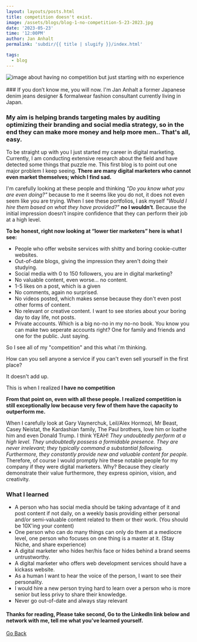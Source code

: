 ```yaml
---
layout: layouts/posts.html
title: competition doesn't exist.
image: /assets/blogs/blog-1-no-competition-5-23-2023.jpg
date: '2023-05-23'
time: '12:00PM'
author: Jan Anhalt
permalink: 'subdir/{{ title | slugify }}/index.html'

tags:
  - blog
---
```


<div class="bg-black d-flex align-items-center justify-content-center">
  <img class="img-fluid"  src="{{ image }}" alt="image about having no competition but just starting with no experience">
</div>
<br/>
### If you don’t know me, you will now. I'm Jan Anhalt a former Japanese denim jeans designer & formalwear fashion consultant currently living in Japan.

### My aim is helping brands targeting males by auditing optimizing their branding and social media strategy, so in the end they can make more money and help more men.. That's all, easy.

To be straight up with you I just started my career in digital marketing. Currently, I am conducting extensive research about the field and have detected some things that puzzle me. This first blog is to point out one major problem I keep seeing. **There are many digital marketers who cannot even market themselves; which I find sad.**

I'm carefully looking at these people and thinking _"Do you know what you are even doing?"_ because to me it seems like you do not, it does not even seem like you are trying. When I see these portfolios, I ask myself _"Would I hire them based on what they have provided?"_ **no I wouldn’t**. Because the initial impression doesn’t inspire confidence that they can perform their job at a high level.

**To be honest, right now looking at “lower tier marketers” here is what I see:**

- People who offer website services with shitty and boring cookie-cutter websites.
- Out-of-date blogs, giving the impression they aren't doing their studying.
- Social media with 0 to 150 followers, you are in digital marketing?
- No valuable content, even worse... no content.
- 1-5 likes on a post, which is a given
- No comments, again no surprised.
- No videos posted, which makes sense because they don't even post other forms of content.
- No relevant or creative content. I want to see stories about your boring day to day life, not posts.
- Private accounts. Which is a big no-no in my no-no book. You know you can make two seperate accounts right? One for family and friends and one for the public. Just saying.

So I see all of my "competition" and this what i'm thinking.

How can you sell anyone a service if you can't even sell yourself in the first place?

It doesn't add up.

This is when I realized **I have no competition**

**From that point on, even with all these people. I realized competition is still exceptionally low because very few of them have the capacity to outperform me.**

When I carefully look at Gary Vaynerchuk, Leil/Alex Hormozi, Mr Beast, Casey Neistat, the Kardashian family, The Paul brothers, love him or loathe him and even Donald Trump. I think YEAH! _They undoubtedly perform at a high level. They undoubtedly possess a formidable presence. They are never irrelevant; they typically command a substantial following. Furthermore, they constantly provide new and valuable content for people._ Therefore, of course I would promptly hire these notable people for my company if they were digital marketers. Why? Because they clearly demonstrate their value furthermore, they express opinion, vision, and creativity.

### What I learned

- A person who has social media should be taking advantage of it and post content if not daily, on a weekly basis providing either personal and/or semi-valuable content related to them or their work. (You should be 10X'ing your content)
- One person who can do many things can only do them at a mediocre level, one person who focuses on one thing is a master at it. (Stay Niche, and share experience)
- A digital marketer who hides her/his face or hides behind a brand seems untrustworthy.
- A digital marketer who offers web development services should have a kickass website.
- As a human I want to hear the voice of the person, I want to see their personality.
- I would hire a new person trying hard to learn over a person who is more senior but less privy to share their knowledge.
- Never go out-of-date and always stay relevant

#### Thanks for reading, Please take second, Go to the **LinkedIn link** below and network with me, tell me what you've learned yourself.

<a class="btn btn-outline-secondary rounded-0" href="/blog">Go Back </a>
